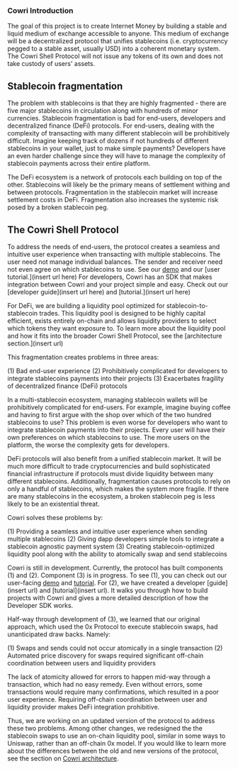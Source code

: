 ### Cowri Introduction

The goal of this project is to create Internet Money by building a stable and liquid medium of exchange accessible to anyone. This medium of exchange will be a decentralized protocol that unifies stablecoins (i.e. cryptocurrency pegged to a stable asset, usually USD) into a coherent monetary system. The Cowri Shell Protocol will not issue any tokens of its own and does not take custody of users' assets. 

## Stablecoin fragmentation

The problem with stablecoins is that they are highly fragmented - there are five major stablecoins in circulation along with hundreds of minor currencies. Stablecoin fragmentation is bad for end-users, developers and decentralized finance (DeFi) protocols. For end-users, dealing with the complexity of transacting with many different stablecoin will be prohibitively difficult. Imagine keeping track of dozens if not hundreds of different stablecoins in your wallet, just to make simple payments? Developers have an even harder challenge since they will have to manage the complexity of stablecoin payments across their entire platform. 

The DeFi ecosystem is a network of protocols each building on top of the other. Stablecoins will likely be the primary means of settlement withing and between protocols. Fragmentation in the stablecoin market will increase settlement costs in DeFi. Fragmentation also increases the systemic risk posed by a broken stablecoin peg. 

## The Cowri Shell Protocol

To address the needs of end-users, the protocol creates a seamless and intuitive user experience when transacting with multiple stablecoins. The user need not manage individual balances. The sender and receiver need not even agree on which stablecoins to use. See our [demo](https://demo.cowri.io) and our [user tutorial.](insert url here) For developers, Cowri has an SDK that makes integration between Cowri and your project simple and easy. Check out our [developer guide](insert url here) and [tutorial.](insert url here)

For DeFi, we are building a liquidity pool optimized for stablecoin-to-stablecoin trades. This liquidity pool is designed to be highly capital efficient, exists entirely on-chain and allows liquidity providers to select which tokens they want exposure to. To learn more about the liquidity pool and how it fits into the broader Cowri Shell Protocol, see the [architecture section.](insert url)


This fragmentation creates problems in three areas:

   (1) Bad end-user experience
   (2) Prohibitively complicated for developers to integrate stablecoins payments into their projects
   (3) Exacerbates fragility of decentralized finance (DeFi) protocols

In a multi-stablecoin ecosystem, managing stablecoin wallets will be prohibitively complicated for end-users. For example, imagine buying coffee and having to first argue with the shop over which of the two hundred stablecoins to use? This problem is even worse for developers who want to integrate stablecoin payments into their projects. Every user will have their own preferences on which stablecoins to use. The more users on the platform, the worse the complexity gets for developers. 

DeFi protocols will also benefit from a unified stablecoin market. It will be much more difficult to trade cryptocurrencies and build sophisticated financial infrastructure if protocols must divide liquidity between many different stablecoins. Additionally, fragmentation causes protocols to rely on only a handful of stablecoins, which makes the system more fragile. If there are many stablecoins in the ecosystem, a broken stablecoin peg is less likely to be an existential threat.

Cowri solves these problems by:

   (1) Providing a seamless and intuitive user experience when sending multiple stablecoins
   (2) Giving dapp developers simple tools to integrate a stablecoin agnostic payment system
   (3) Creating stablecoin-optimized liquidity pool along with the ability to atomically swap and send stablecoins

Cowri is still in development. Currently, the protocol has built components (1) and (2). Component (3) is in progress. To see (1), you can check out our user-facing [demo](https://demo.cowri.io) and [tutorial](https://docs.cowri.io/cowri-user-guide/1-user-tutorial). For (2), we have created a developer [guide](insert url) and [tutorial](insert url). It walks you through how to build projects with Cowri and gives a more detailed description of how the Developer SDK works.

Half-way through development of (3), we learned that our original approach, which used the 0x Protocol to execute stablecoin swaps, had unanticipated draw backs. Namely:

   (1) Swaps and sends could not occur atomically in a single transaction
   (2) Automated price discovery for swaps required significant off-chain coordination between users and liquidity providers

The lack of atomicity allowed for errors to happen mid-way through a transaction, which had no easy remedy. Even without errors, some transactions would require many confirmations, which resulted in a poor user experience. Requiring off-chain coordination between user and liquidity provider makes DeFi integration prohibitive.

Thus, we are working on an updated version of the protocol to address these two problems. Among other changes, we redesigned the the stablecoin swaps to use an on-chain liquidity pool, similar in some ways to Uniswap, rather than an off-chain 0x model. If you would like to learn more about the differences between the old and new versions of the protocol, see the section on [Cowri architecture](https://docs.cowri.io/cowri-overview/architecture).

